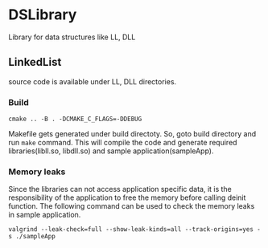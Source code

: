 # DSLibrary
Library for data structures like LL, DLL

## LinkedList
source code is available under LL, DLL directories.
### Build
    cmake .. -B . -DCMAKE_C_FLAGS=-DDEBUG
Makefile gets generated under build directoty. So, goto build directory and run ```make``` command.
This will compile the code and generate required libraries(libll.so, libdll.so) and sample application(sampleApp).

### Memory leaks
Since the libraries can not access application specific data, it is the responsibility of the application to free the memory before calling deinit function.
The following command can be used to check the memory leaks in sample application.

```valgrind --leak-check=full --show-leak-kinds=all --track-origins=yes -s ./sampleApp```
